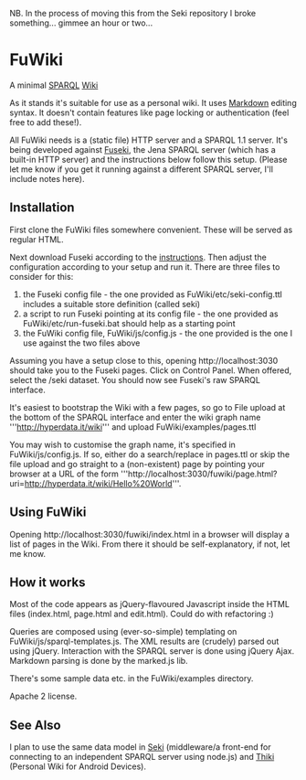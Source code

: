 NB. In the process of moving this from the Seki repository I broke something... gimmee an hour or two...

# FuWiki
A minimal [SPARQL](http://www.w3.org/TR/sparql11-overview/) [Wiki](http://en.wikipedia.org/wiki/Wiki)

As it stands it's suitable for use as a personal wiki. It uses [Markdown](http://en.wikipedia.org/wiki/Markdown) editing syntax. It doesn't contain features like page locking or authentication (feel free to add these!).

All FuWiki needs is a (static file) HTTP server and a SPARQL 1.1 server. It's being developed against [Fuseki](http://jena.apache.org/documentation/serving_data/), the Jena SPARQL server (which has a built-in HTTP server) and the instructions below follow this setup. (Please let me know if you get it running against a different SPARQL server, I'll include notes here).

## Installation
First clone the FuWiki files somewhere convenient. These will be served as regular HTML.

Next download Fuseki according to the [instructions](http://jena.apache.org/documentation/serving_data/). Then adjust the configuration according to your setup and run it. There are three files to consider for this:

1. the Fuseki config file - the one provided as FuWiki/etc/seki-config.ttl includes a suitable store definition (called seki)
2. a script to run Fuseki pointing at its config file - the one provided as FuWiki/etc/run-fuseki.bat should help as a starting point
3. the FuWiki config file, FuWiki/js/config.js - the one provided is the one I use against the two files above

Assuming you have a setup close to this, opening http://localhost:3030 should take you to the Fuseki pages. Click on Control Panel. When offered, select the /seki dataset. You should now see Fuseki's raw SPARQL interface. 

It's easiest to bootstrap the Wiki with a few pages, so go to File upload at the bottom of the SPARQL interface and enter the wiki graph name '''http://hyperdata.it/wiki''' and upload FuWiki/examples/pages.ttl

You may wish to customise the graph name, it's specified in FuWiki/js/config.js. If so, either do a search/replace in pages.ttl or skip the file upload and go straight to a (non-existent) page by pointing your browser at a URL of the form '''http://localhost:3030/fuwiki/page.html?uri=http://hyperdata.it/wiki/Hello%20World'''.

## Using FuWiki
Opening http://localhost:3030/fuwiki/index.html in a browser will display a list of pages in the Wiki. From there it should be self-explanatory, if not, let me know.

## How it works
Most of the code appears as jQuery-flavoured Javascript inside the HTML files (index.html, page.html and edit.html). Could do with refactoring :)

Queries are composed using (ever-so-simple) templating on FuWiki/js/sparql-templates.js. The XML results are (crudely) parsed out using jQuery. Interaction with the SPARQL server is done using jQuery Ajax. Markdown parsing is done by the marked.js lib.

There's some sample data etc. in the FuWiki/examples directory.

Apache 2 license.

## See Also
I plan to use the same data model in [Seki](https://github.com/danja/seki) (middleware/a front-end for connecting to an independent SPARQL server using node.js) and [Thiki](https://github.com/danja/thiki) (Personal Wiki for Android Devices).